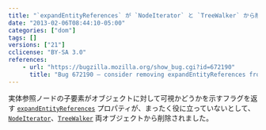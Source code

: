 ```yaml
---
title: "`expandEntityReferences` が `NodeIterator` と `TreeWalker` から削除されました"
date: "2013-02-06T08:44:10-05:00"
categories: ["dom"]
tags: []
versions: ["21"]
cclicense: "BY-SA 3.0"
references:
    - url: "https://bugzilla.mozilla.org/show_bug.cgi?id=672190"
      title: "Bug 672190 – consider removing expandEntityReferences from NodeIterator and TreeWalker"
---
```

実体参照ノードの子要素がオブジェクトに対して可視かどうかを示すフラグを返す [`expandEntityReferences`](https://developer.mozilla.org/docs/Web/API/NodeIterator.expandEntityReferences) プロパティが、まったく役に立っていないとして、[`NodeIterator`](https://developer.mozilla.org/docs/Web/API/NodeIterator)、[`TreeWalker`](https://developer.mozilla.org/docs/Web/API/TreeWalker) 両オブジェクトから削除されました。
